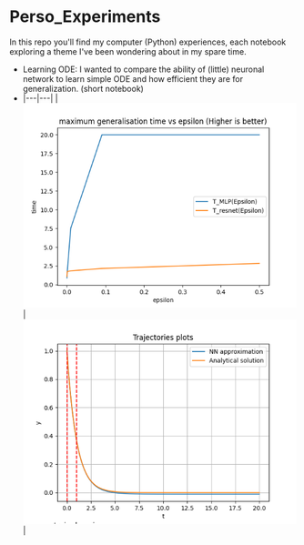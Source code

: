 # Perso_Experiments
In this repo you'll find my computer (Python) experiences, each notebook exploring a theme I've been wondering about in my spare time. 

- Learning ODE: I wanted to compare the ability of (little) neuronal network to learn simple ODE and how efficient they are for generalization. (short notebook)
- |---|---|
  |![Generalisation time for MLP and ResNet](maximum_generalisation_time_xprime_x_MLP.png)| ![Plot of the 'optimal weights' MLP](MLP_xprime_x.png)|
